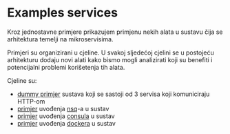 # Examples services

Kroz jednostavne primjere prikazujem primjenu nekih alata u sustavu čija se arhitektura temelji na mikroservisima. 

Primjeri su organizirani u cjeline. U svakoj sljedećoj cjelini se u postojeću arhitekturu dodaju novi alati kako bismo mogli analizirati koji su benefiti i potencijalni problemi korišetenja tih alata.

Cjeline su:

- [dummy primjer](./01-http) sustava koji se sastoji od 3 servisa koji komuniciraju HTTP-om
- [primjer](./02-nsq) uvođenja [nsq](http://nsq.io/)-a u sustav
- [primjer](./03-nsq) uvođenja [consula](https://www.consul.io/) u sustav
- [primjer](./04-docker) uvođenja [dockera](https://www.docker.com/) u sustav
 
